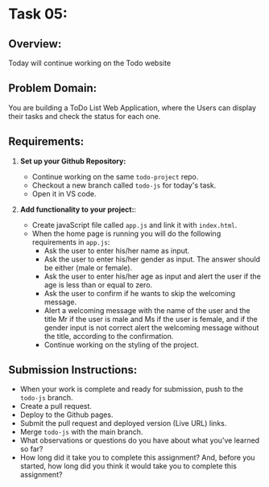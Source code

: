 # Task 05:

## Overview:
Today will continue working on the Todo website

## Problem Domain:
You are building a ToDo List Web Application, where the Users can display their tasks and check the status for each one.

## Requirements:

1. **Set up your Github Repository:**
   - Continue working on the same `todo-project` repo.
   - Checkout a new branch called `todo-js` for today's task.
   - Open it in VS code.


2. **Add functionality to your project:**:
   - Create javaScript file called `app.js` and link it with `index.html`.
   - When the home page is running you will do the following requirements in `app.js`:
      - Ask the user to enter his/her name as input.
      - Ask the user to enter his/her gender as input. The answer should be either (male or female).
      - Ask the user to enter his/her age as input and alert the user if the age is less than or equal to zero.
      - Ask the user to confirm if he wants to skip the welcoming message. 
      - Alert a welcoming message with the name of the user and the title Mr if the user is male and Ms if the user is female, and if the gender input is not correct alert the welcoming message without the title, according to the confirmation.
      - Continue working on the styling of the project.



## Submission Instructions:
- When your work is complete and ready for submission, push to the `todo-js` branch.
- Create a pull request.
- Deploy to the Github pages.
- Submit the pull request and deployed version (Live URL) links.
- Merge `todo-js` with the main branch.
- What observations or questions do you have about what you’ve learned so far?
- How long did it take you to complete this assignment? And, before you started, how long did you think it would take you to complete this assignment?